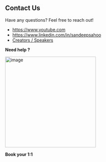 ## Contact Us
Have any questions? Feel free to reach out!  

- https://www.youtube.com
- https://www.linkedin.com/in/sandeepsahoo
- [Creators / Speakers](https://topmate.io/ersandeep/644263)

**Need help ?**

  <a href="https://topmate.io/ersandeep/644263" target="_blank">
    <img width="294" alt="image" src="https://github.com/sandipsahoo2k2/my/assets/5547869/c86cbcfc-ae0e-4105-8dee-bb25b3e32a2c">
  </a>
  
  **Book your 1:1**
